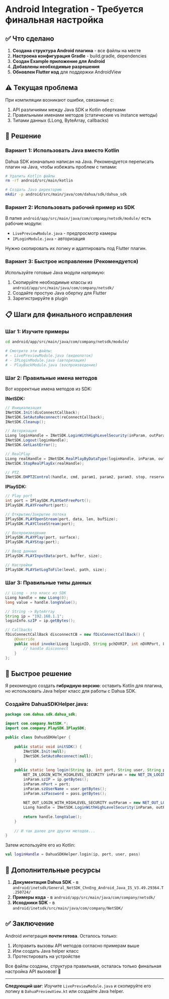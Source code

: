 # Android Integration - Требуется финальная настройка

## ✅ Что сделано

1. **Создана структура Android плагина** - все файлы на месте
2. **Настроена конфигурация Gradle** - build.gradle, dependencies
3. **Создан Example приложение для Android**
4. **Добавлены необходимые разрешения**
5. **Обновлен Flutter код** для поддержки AndroidView

## ⚠️ Текущая проблема

При компиляции возникают ошибки, связанные с:
1. API различиями между Java SDK и Kotlin обертками
2. Правильными именами методов (статические vs instance методы)
3. Типами данных (LLong, ByteArray, callbacks)

## 🔧 Решение

### Вариант 1: Использовать Java вместо Kotlin

Dahua SDK изначально написан на Java. Рекомендуется переписать плагин на Java, чтобы избежать проблем с типами:

```bash
# Удалить Kotlin файлы
rm -rf android/src/main/kotlin

# Создать Java директорию
mkdir -p android/src/main/java/com/dahua/sdk/dahua_sdk
```

### Вариант 2: Использовать рабочий пример из SDK

В папке `android/app/src/main/java/com/company/netsdk/module/` есть рабочие модули:
- `LivePreviewModule.java` - предпросмотр камеры
- `IPLoginModule.java` - авторизация

Нужно скопировать их логику и адаптировать под Flutter плагин.

### Вариант 3: Быстрое исправление (Рекомендуется)

Используйте готовые Java модули напрямую:

1. Скопируйте необходимые классы из `android/app/src/main/java/com/company/netsdk/`
2. Создайте простую Java обертку для Flutter
3. Зарегистрируйте в plugin

## 📋 Шаги для финального исправления

### Шаг 1: Изучите примеры

```bash
cd android/app/src/main/java/com/company/netsdk/module/

# Смотрите эти файлы:
# - LivePreviewModule.java (видеопоток)
# - IPLoginModule.java (авторизация)  
# - PlayBackModule.java (воспроизведение)
```

### Шаг 2: Правильные имена методов

Вот корректные имена методов из SDK:

**INetSDK:**
```java
// Инициализация
INetSDK.Init(disConnectCallback);
INetSDK.SetAutoReconnect(reConnectCallback);
INetSDK.Cleanup();

// Авторизация
LLong loginHandle = INetSDK.LoginWithHighLevelSecurity(inParam, outParam);
INetSDK.Logout(loginHandle);
INetSDK.GetLastError();

// RealPlay
LLong realHandle = INetSDK.RealPlayByDataType(loginHandle, inParam, outParam, timeout);
INetSDK.StopRealPlayEx(realHandle);

// PTZ
INetSDK.DHPTZControl(handle, cmd, param1, param2, param3, stop, reserved);
```

**IPlaySDK:**
```java
// Play port
int port = IPlaySDK.PLAYGetFreePort();
IPlaySDK.PLAYFreePort(port);

// Открытие/Закрытие потока
IPlaySDK.PLAYOpenStream(port, data, len, bufSize);
IPlaySDK.PLAYCloseStream(port);

// Воспроизведение
IPlaySDK.PLAYPlay(port, surface);
IPlaySDK.PLAYStop(port);

// Ввод данных
IPlaySDK.PLAYInputData(port, buffer, size);

// Настройки
IPlaySDK.PLAYSetLogToFile(level, path, size);
```

### Шаг 3: Правильные типы данных

```java
// LLong - это класс из SDK
LLong handle = new LLong(0);
long value = handle.longValue();

// String -> ByteArray
String ip = "192.168.1.1";
loginInfo.szIP = ip.getBytes();

// Callbacks
fDisConnectCallBack disconnectCB = new fDisConnectCallBack() {
    @Override
    public void invoke(LLong lLoginID, String pchDVRIP, int nDVRPort, LLong dwUser) {
        // handle disconnect
    }
};
```

## 🚀 Быстрое решение

Я рекомендую создать **гибридную версию**: оставить Kotlin для плагина, но использовать Java helper класс для работы с Dahua SDK.

### Создайте DahuaSDKHelper.java:

```java
package com.dahua.sdk.dahua_sdk;

import com.company.NetSDK.*;
import com.company.PlaySDK.IPlaySDK;

public class DahuaSDKHelper {
    
    public static void initSDK() {
        INetSDK.Init(null);
        INetSDK.SetAutoReconnect(null);
    }
    
    public static long login(String ip, int port, String user, String pass) {
        NET_IN_LOGIN_WITH_HIGHLEVEL_SECURITY inParam = new NET_IN_LOGIN_WITH_HIGHLEVEL_SECURITY();
        inParam.szIP = ip.getBytes();
        inParam.nPort = port;
        inParam.szUserName = user.getBytes();
        inParam.szPassword = pass.getBytes();
        
        NET_OUT_LOGIN_WITH_HIGHLEVEL_SECURITY outParam = new NET_OUT_LOGIN_WITH_HIGHLEVEL_SECURITY();
        LLong handle = INetSDK.LoginWithHighLevelSecurity(inParam, outParam);
        
        return handle.longValue();
    }
    
    // И так далее для других методов...
}
```

Затем используйте его из Kotlin:
```kotlin
val loginHandle = DahuaSDKHelper.login(ip, port, user, pass)
```

## 📖 Дополнительные ресурсы

1. **Документация Dahua SDK** - в `android/inetsdk/General_NetSDK_ChnEng_Android_Java_IS_V3.49.29364.T.250724/`
2. **Примеры кода** - в `android/app/src/main/java/com/company/netsdk/`
3. **Исходники SDK** - в `android/inetsdk/src/main/java/com/company/NetSDK/`

## ✅ Заключение

Android интеграция **почти готова**. Осталось только:
1. Исправить вызовы API методов согласно примерам выше
2. Или создать Java helper класс
3. Протестировать на устройстве

Все файлы созданы, структура правильная, осталась только финальная настройка API вызовов! 🎉

---

**Следующий шаг**: Изучите `LivePreviewModule.java` и скопируйте его логику в `DahuaPreviewView.kt` или создайте Java helper.
